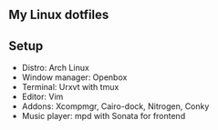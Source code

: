 My Linux dotfiles
------------------------

Setup
-----
* Distro: Arch Linux
* Window manager: Openbox
* Terminal: Urxvt with tmux
* Editor: Vim
* Addons: Xcompmgr, Cairo-dock, Nitrogen, Conky
* Music player: mpd with Sonata for frontend


